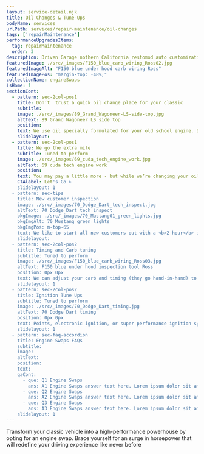 ```yaml
---
layout: service-detail.njk
title: Oil Changes & Tune-Ups
bodyName: services
urlPath: services/repair-maintenance/oil-changes
tags: ['repairMaintenance']
performanceUpgradesItems:
  tag: repairMaintenance
  order: 3
description: Driven Garage nothern California restomod auto customization and repair shop
featuredImage: ./src/_images/F150_blue_carb_wiring_Ross02.jpg
featuredImageAlt: "F150 blue under hood carb wiring Ross"
featuredImagePos: "margin-top: -48%;"
collectionName: engineSwaps
isHome: 1
sectionCont:
  - pattern: sec-2col-pos1
    title: Don’t  trust a quick oil change place for your classic
    subtitle: 
    image: ./src/_images/89_Grand_Wagoneer-LS-side-top.jpg
    altText: 89 Grand Wagoneer LS side top
    position: 
    text: We use oil specially formulated for your old school engine. Did you know the EPA mandated the removal of zinc additives from most motor oils? This means that the stuff the Quickee lube sells is bad for your classic car - it needs that Zinc to keep the cam and lifters alive. We use only high quality zinc enhanced oils for most classic cars.
    slidelayout:
  - pattern: sec-2col-pos1
    title: We go the extra mile
    subtitle: Tuned to perform
    image: ./src/_images/69_cuda_tech_engine_work.jpg
    altText: 69 cuda tech engine work
    position: 
    text: You may pay a little more - but while we’re changing your oil we will lube the chassis, check the brakes and other fluids as well as safety items. We’re not trying to sell you anything you don’t need (trust us, we have a backlog of work) but want to keep your baby at its peak.
    CTAlabel: Let's Go >
    slidelayout: 1
  - pattern: sec-tips
    title: New customer inspection
    image: ./src/_images/70_Dodge_Dart_tech_inspect.jpg
    altText: 70 Dodge Dart tech inspect
    bkgImage: ./src/_images/70_Mustang01_green_lights.jpg
    bkgImgAlt: 70 Mustang green lights
    bkgImgPos: m-top-65
    text: We like to start all new customers out with a <b>2 hour</b> inspection that covers over <b>40 points</b> on your vehicle. If we haven’t seen your car before this gets us acquainted with your car and can reveal current issues - and things that may need attention later.
    slidelayout:
  - pattern: sec-2col-pos2
    title: Timing and Carb tuning
    subtitle: Tuned to perform
    image: ./src/_images/F150_blue_carb_wiring_Ross03.jpg
    altText: F150 blue under hood inspection tool Ross
    position: 0px 0px
    text: We can adjust your carb and timing (they go hand-in-hand) to make sure your classic engine is running as good as it can. It’s not a complicated process but done right can help your car start easier, run better as well as add performance.
    slidelayout: 1
  - pattern: sec-2col-pos2
    title: Ignition Tune Ups
    subtitle: Tuned to perform
    image: ./src/_images/70_Dodge_Dart_timing.jpg
    altText: 70 Dodge Dart timing
    position: 0px 0px
    text: Points, electronic ignition, or super performance ignition systems are our everyday around here. We’re more than comfortable with this stuff and can take care of keeping your classic running smooth and efficient.
    slidelayout: 1
  - pattern: sec-faq-accordion
    title: Engine Swaps FAQs
    subtitle: 
    image: 
    altText: 
    position: 
    text: 
    qaCont:
      - que: Q1 Engine Swaps
        ans: A1 Engine Swaps answer text here. Lorem ipsum dolor sit amet, consectetur adipiscing elit. Cras vitae dolor id enim iaculis bibendum. Fusce ut pellentesque erat.
      - que: Q2 Engine Swaps
        ans: A2 Engine Swaps answer text here. Lorem ipsum dolor sit amet, consectetur adipiscing elit. Cras vitae dolor id enim iaculis bibendum. Fusce ut pellentesque erat.
      - que: Q3 Engine Swaps
        ans: A3 Engine Swaps answer text here. Lorem ipsum dolor sit amet, consectetur adipiscing elit. Cras vitae dolor id enim iaculis bibendum. Fusce ut pellentesque erat.
    slidelayout: 1
---
```


Transform your classic vehicle into a high-performance powerhouse by opting for an engine swap. Brace yourself for an surge in horsepower that will redefine your driving experience like never before